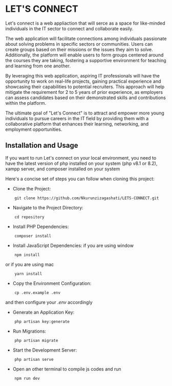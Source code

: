 # LET'S CONNECT

Let's connect is a web appliaction that will serce as a space for like-minded individuals in the IT sector to connect and collaborate easily.


The web application will facilitate connections among individuals passionate about solving problems in specific sectors or communities. Users can create groups based on their missions or the issues they aim to solve. Additionally, the platform will enable users to form groups centered around the courses they are taking, fostering a supportive environment for teaching and learning from one another.


By leveraging this web application, aspiring IT professionals will have the opportunity to work on real-life projects, gaining practical experience and showcasing their capabilities to potential recruiters. This approach will help mitigate the requirement for 2 to 5 years of prior experience, as employers can assess candidates based on their demonstrated skills and contributions within the platform.


The ultimate goal of "Let's Connect" is to attract and empower more young individuals to pursue careers in the IT field by providing them with a collaborative platform that enhances their learning, networking, and employment opportunities.

## Installation and Usage

If you want to run Let's connect on your local environment, you need to have the latest version of php installed on your system (php v8.1 or 8.2), xampp server, and composer installed on your system

Here's a concise set of steps you can follow when cloning this project:

* Clone the Project:
```
    git clone https://github.com/Nkurunzizagashati/LETS-CONNECT.git
```
* Navigate to the Project Directory:
```
    cd repository
```
* Install PHP Dependencies:
```
    composer install
```
* Install JavaScript Dependencies:
  if you are using window
```
    npm install
``` 
or if you are using mac
```
    yarn install
``` 
* Copy the Environment Configuration:
```
    cp .env.example .env
```

and then configure your *.env* accordingly
* Generate an Application Key:
```
    php artisan key:generate
```

* Run Migrations:
```
    php artisan migrate
```

* Start the Development Server:
```
    php artisan serve
```

* Open an other terminal to compile js codes and run 
```
    npm run dev
``` 
